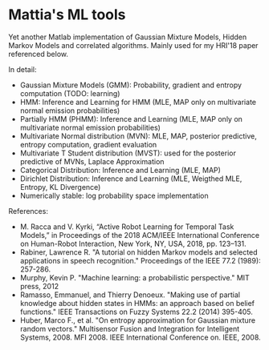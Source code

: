 # Mattia's ML tools
Yet another Matlab implementation of Gaussian Mixture Models, Hidden Markov Models and correlated algorithms.
Mainly used for my HRI'18 paper referenced below.

In detail:
- Gaussian Mixture Models (GMM): Probability, gradient and entropy computation (TODO: learning)
- HMM: Inference and Learning for HMM (MLE, MAP only on multivariate normal emission probabilities)
- Partially HMM (PHMM): Inference and Learning (MLE, MAP only on multivariate normal emission probabilities)
- Multivariate Normal distribution (MVN): MLE, MAP, posterior predictive, entropy computation, gradient evaluation
- Multivariate T Student distribution (MVST): used for the posterior predictive of MVNs, Laplace Approximation
- Categorical Distribution: Inference and Learning (MLE, MAP)
- Dirichlet Distribution: Inference and Learning (MLE, Weigthed MLE, Entropy, KL Divergence)
- Numerically stable: log probability space implementation

References:
- M. Racca and V. Kyrki, “Active Robot Learning for Temporal Task Models,” in Proceedings of the 2018 ACM/IEEE International Conference on Human-Robot Interaction, New York, NY, USA, 2018, pp. 123–131.
- Rabiner, Lawrence R. "A tutorial on hidden Markov models and selected applications in speech recognition." Proceedings of the IEEE 77.2 (1989): 257-286.
- Murphy, Kevin P. "Machine learning: a probabilistic perspective." MIT press, 2012
- Ramasso, Emmanuel, and Thierry Denoeux. "Making use of partial knowledge about hidden states in HMMs: an approach based on belief functions." IEEE Transactions on Fuzzy Systems 22.2 (2014) 395-405.
- Huber, Marco F., et al. "On entropy approximation for Gaussian mixture random vectors." Multisensor Fusion and Integration for Intelligent Systems, 2008. MFI 2008. IEEE International Conference on. IEEE, 2008.

